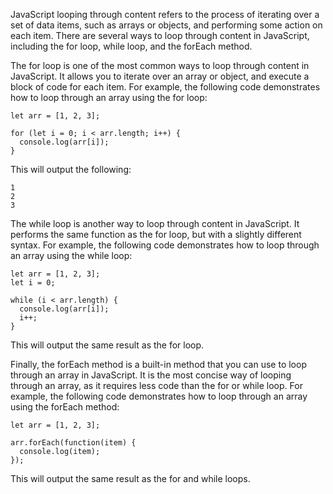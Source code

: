 JavaScript looping through content refers to the process of iterating over a set of data items, such as arrays or objects, and performing some action on each item. There are several ways to loop through content in JavaScript, including the for loop, while loop, and the forEach method.

The for loop is one of the most common ways to loop through content in JavaScript. It allows you to iterate over an array or object, and execute a block of code for each item. For example, the following code demonstrates how to loop through an array using the for loop:

```
let arr = [1, 2, 3];

for (let i = 0; i < arr.length; i++) {
  console.log(arr[i]);
}
```

This will output the following:

```
1
2
3
```

The while loop is another way to loop through content in JavaScript. It performs the same function as the for loop, but with a slightly different syntax. For example, the following code demonstrates how to loop through an array using the while loop:

```
let arr = [1, 2, 3];
let i = 0;

while (i < arr.length) {
  console.log(arr[i]);
  i++;
}
```

This will output the same result as the for loop.

Finally, the forEach method is a built-in method that you can use to loop through an array in JavaScript. It is the most concise way of looping through an array, as it requires less code than the for or while loop. For example, the following code demonstrates how to loop through an array using the forEach method:

```
let arr = [1, 2, 3];

arr.forEach(function(item) {
  console.log(item);
});
```

This will output the same result as the for and while loops.
